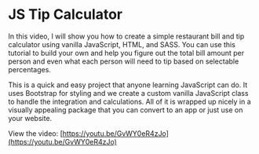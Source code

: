 # JS Tip Calculator

In this video, I will show you how to create a simple restaurant bill and tip calculator using vanilla JavaScript, HTML, and SASS. You can use this tutorial to build your own and help you figure out the total bill amount per person and even what each person will need to tip based on selectable percentages.

This is a quick and easy project that anyone learning JavaScript can do. It uses Bootstrap for styling and we create a custom vanilla JavaScript class to handle the integration and calculations. All of it is wrapped up nicely in a visually appealing package that you can convert to an app or just use on your website.

View the video: [https://youtu.be/GvWY0eR4zJo](https://youtu.be/GvWY0eR4zJo)
